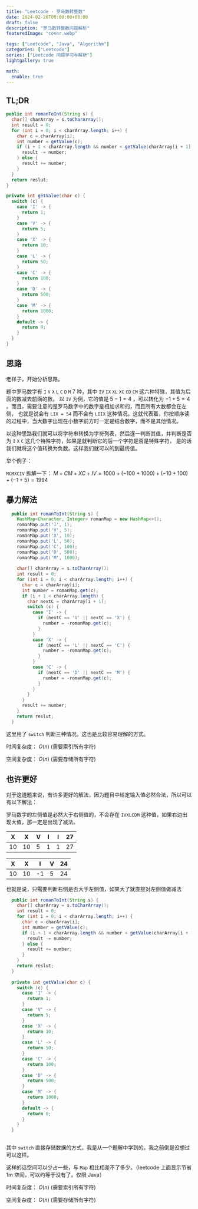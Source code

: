 ```yaml
---
title: "Leetcode - 罗马数转整数"
date: 2024-02-26T00:00:00+08:00
draft: false
description: "罗马数转整数问题解析"
featuredImage: "cover.webp"

tags: ["Leetcode", "Java", "Algorithm"]
categories: ["Leetcode"]
series: ["Leetcode 问题学习与解析"]
lightgallery: true

math:
  enable: true
---
```


<!--more-->

## TL;DR

```java
public int romanToInt(String s) {
  char[] charArray = s.toCharArray();
  int result = 0;
  for (int i = 0; i < charArray.length; i++) {
    char c = charArray[i];
    int number = getValue(c);
    if (i + 1 < charArray.length && number < getValue(charArray[i + 1])) {
      result -= number;
    } else {
      result += number;
    }
  }
  return reslut;
}

private int getValue(char c) {
  switch (c) {
    case 'I' -> {
      return 1;
    }
    case 'V' -> {
      return 5;
    }
    case 'X' -> {
      return 10;
    }
    case 'L' -> {
      return 50;
    }
    case 'C' -> {
      return 100;
    }
    case 'D' -> {
      return 500;
    }
    case 'M' -> {
      return 1000;
    }
    default -> {
      return 0;
    }
  }
}

```
## 思路

老样子，开始分析思路。

题中罗马数字有 `I` `V` `X` `L` `C` `D` `M` 7 种，其中 `IV` `IX` `XL` `XC` `CD` `CM` 这六种特殊，其值为后面的数减去前面的数。
以 `IV` 为例，它的值是 $5 - 1 = 4$ ，可以转化为 $-1 + 5 = 4$ 。而且，需要注意的是罗马数字中的数字是相加求和的，而且所有大数都会在左侧，
也就是说会有 `LIX = 54` 而不会有 `LIIX` 这种情况。这就代表着，你按顺序读的过程中，当大数字出现在小数字前方时一定是结合数字，而不是其他情况。

以这种思路我们就可以将字符串转换为字符列表，然后逐一判断其值，并判断是否为 `I` `X` `C` 这几个特殊字符，如果是就判断它的后一个字符是否是特殊字符，
是的话我们就将这个值转换为负数。这样我们就可以的到最终值。

举个例子：

  `MCMXCIV` 拆解一下： $M + CM + XC + IV =  1000 + (-100 + 1000) + (-10 + 100) + (-1 + 5) = 1994$

## 暴力解法

```java
  public int romanToInt(String s) {
    HashMap<Character, Integer> romanMap = new HashMap<>();
    romanMap.put('I', 1);
    romanMap.put('V', 5);
    romanMap.put('X', 10);
    romanMap.put('L', 50);
    romanMap.put('C', 100);
    romanMap.put('D', 500);
    romanMap.put('M', 1000);
  
    char[] charArray = s.toCharArray();
    int result = 0;
    for (int i = 0; i < charArray.length; i++) {
      char c = charArray[i];
      int number = romanMap.get(c);
      if (i + 1 < charArray.length) {
        char nextC = charArray[i + 1];
        switch (c) {
          case 'I' -> {
            if (nextC == 'V' || nextC == 'X') {
              number = -romanMap.get(c);
            }
          }
          case 'X' -> {
            if (nextC == 'L' || nextC == 'C') {
              number = -romanMap.get(c);
            }
          }
          case 'C' -> {
            if (nextC == 'D' || nextC == 'M') {
              number = -romanMap.get(c);
            }
          }
        }
      }
      result += number;
    }
    return reslut;
  }
```

这里用了 `switch` 判断三种情况。这也是比较容易理解的方式。

时间复杂度： $O(n)$ (需要索引所有字符)

空间复杂度： $O(n)$ (需要存储所有字符)

## 也许更好

对于这道题来说，有许多更好的解法，因为题目中给定输入值必然合法，所以可以有以下解法：

罗马数字的左侧值是必然大于右侧值的，不会存在 `IVXLCDM` 这种值，如果右边出现大值，那一定是出现了减法。

| X | X | V | I | I | 27 |
|---|---|---|---|---|---|
| 10 | 10 | 5 | 1 | 1 | 27 |

| X | X | I | V | 24 |
|---|---|---|---|---|
| 10 | 10 | -1 | 5 | 24 |

也就是说，只需要判断右侧是否大于左侧值，如果大了就直接对左侧值做减法

```java
  public int romanToInt(String s) {
    char[] charArray = s.toCharArray();
    int result = 0;
    for (int i = 0; i < charArray.length; i++) {
      char c = charArray[i];
      int number = getValue(c);
      if (i + 1 < charArray.length && number < getValue(charArray[i + 1])) {
        result -= number;
      } else {
        result += number;
      }
    }
    return reslut;
  }
  
  private int getValue(char c) {
    switch (c) {
      case 'I' -> {
        return 1;
      }
      case 'V' -> {
        return 5;
      }
      case 'X' -> {
        return 10;
      }
      case 'L' -> {
        return 50;
      }
      case 'C' -> {
        return 100;
      }
      case 'D' -> {
        return 500;
      }
      case 'M' -> {
        return 1000;
      }
      default -> {
        return 0;
      }
    }
  }
  
```

其中 `switch` 直接存储数据的方式，我是从一个题解中学到的。我之前倒是没想过可以这样。

这样的话空间可以少占一些，与 `Map` 相比相差不了多少。（leetcode 上面显示节省 1m 空间，可以约等于没有了。仅限 Java）

时间复杂度： $O(n)$ (需要索引所有字符)

空间复杂度： $O(n)$ (需要存储所有字符)
